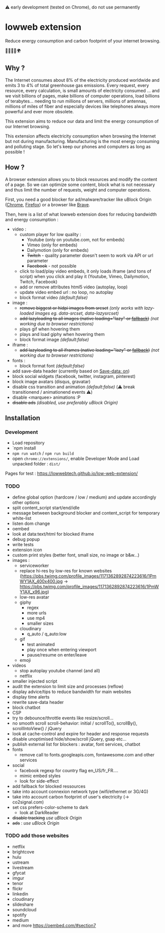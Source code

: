 :warning: early development (tested on Chrome), do not use permanently

# lowweb extension

Reduce energy consumption and carbon footprint of your internet browsing.

:green_heart::herb::deciduous_tree::evergreen_tree::earth_africa:


## Why ?

The Internet consumes about 8% of the electricity produced worldwide and emits 3 to 4% of total greenhouse gas emissions. Every request, every resource, every calculation, is small amounts of electricity consumed ... and we visit billions of pages, make billions of computer operations, load billions of terabytes... needing to run millions of servers, millions of antennas, millions of miles of fiber and especially devices like telephones always more powerful and ever more obsolete.

This extension aims to reduce our data and limit the energy consumption of our Internet browsing.

This extension affects electricity consumption when browsing the Internet but not during manufacturing. Manufacturing is the most energy consuming and polluting stage. So let's keep our phones and computers as long as possible !



## How ?

A browser extension allows you to block resources and modify the content of a page. So we can optimize some content, block what is not necessary and thus limit the number of requests, weight and computer operations.

First, you need a good blocker for ad/malware/tracker like uBlock Origin ([Chrome](https://chrome.google.com/webstore/detail/ublock-origin/cjpalhdlnbpafiamejdnhcphjbkeiagm), [Firefox](https://addons.mozilla.org/fr/firefox/addon/ublock-origin/)) or a browser like [Brave](https://brave.com/). 

Then, here is a list of what lowweb extension does for reducing bandwidth and energy consumption :
- video :
    + custom player for low quality : 
        * Youtube (only on youtube.com, not for embeds)
        * Vimeo (only for embeds)
        * Dailymotion (only for embeds)
        * ~~Twitch~~ - quality parameter doesn't seem to work via API or url parameter
        * ~~Facebook~~ - not possible
    + click to load/play video embeds, it only loads iframe (and tons of script) when you click and play it (Youtube, Vimeo, Dailymotion, Twitch, Facebook)
    + add or remove attributes html5 video (autoplay, loop)
    + update video embed url : no loop, no autoplay
    + block format video *(default:false)*
- image : 
    + ~~remove biggest or hidpi images from srcset~~ *(only works with lazy-loaded images eg. data-srcset, data-lazysrcset)*
    + ~~add lazyloading to all images (native loading="lazy" or [fallback](https://github.com/verlok/lazyload))~~ *(not working due to browser restrictions)*
    + plays gif when hovering them
    + plays and load giphy when hovering them
    + block format image *(default:false)*
- iframe :
    + ~~add lazyloading to all iframes (native loading="lazy" or [fallback](https://github.com/verlok/lazyload))~~ *(not working due to browser restrictions)*
- fonts : 
    + block format font *(default:false)*
- add save-data header (currently based on [Save-data: on](https://chrome.google.com/webstore/detail/save-data-on/nholpkfnmjbinlhcfihkhiehdaohlibg))
- block social widgets (facebook, twitter, instagram, pinterest)
- block image avatars (disqus, gravatar)
- disable css transition and animation *(default:false)* (:warning: break transitionend / animationend events :warning:)
- disable &lt;marquee&gt; animations :P
- ~~disable ads~~ *(disabled, use preferably uBlock Origin)*


## Installation

### Development

- Load repository
- `npm install
- `npm run watch` / `npm run build`
- open `chrome://extensions/`, enable Developer Mode and Load unpacked folder : `dist/`

Pages for test : 
https://lowwebtech.github.io/low-web-extension/



### TODO
- define global option (hardcore / low / medium) and update accordingly other options
- split content_script start/end/idle
- message between background blocker and content_script for temporary white-list
- listen dom change
- oembed
- look at data:text/html for blocked iframe
- debug popup
- write tests
- extension icon
- custom print styles (better font, small size, no image or b&w...)
- images :
    + serviceworker
    + replace hi-res by low-res for known websites (https://pbs.twimg.com/profile_images/1171362892874223616/1PmWY1AX_400x400.jpg -> https://pbs.twimg.com/profile_images/1171362892874223616/1PmWY1AX_x96.jpg)
    + low-res avatar
    + giphy
        * regex
        * more urls
        * use mp4
        * smaller sizes
    + cloudinary
        * q_auto / q_auto:low
    + gif
        * test animated
        * play once when entering viewport
        * pause/resume on enter/leave
    + emoji
- videos
    + stop autoplay youtube channel (and all)
    + netflix
- smaller injected script 
- audit the extension to limit size and processes (reflow)
- display advice/tips to reduce bandwidth for main websites
- display time alerts
- rewrite save-data header
- block chatbot
- CSP
- try to debounce/throttle events like resize/scroll...
- no smooth scroll scroll-behavior: initial / scrollTo(), scrollBy(), scrollIntoView() / jQuery
- look at cache-control and expire for header and response requests
- disable unoptimised hide/show/scroll jQuery, gsap etc...
- publish external list for blockers : avatar, font services, chatbot
- fonts
    + remove call to fonts.googleapis.com, fontawesome.com and other services
- social
    + facebook regexp for country flag en_US/fr_FR....
    + mimic embed styles
    + look for side-effect
- add fallback for blocked ressources
- take into account connexion network type (wifi/ethernet or 3G/4G)
- take into account carbon footprint of user's electricity (-> co2signal.com)
- set css prefers-color-scheme to dark
    + look at DarkReader
- ~~disable tracking~~ *use uBlock Origin*
- ~~ads~~ : *use uBlock Origin*

### TODO add those websites
- netflix
- brightcove
- hulu
- ustream
- livestream
- gfycat
- imgur
- tenor
- flickr 
- linkedin
- cloudinary
- slideshare
- soundcloud
- spotify
- medium
- and more https://oembed.com/#section7